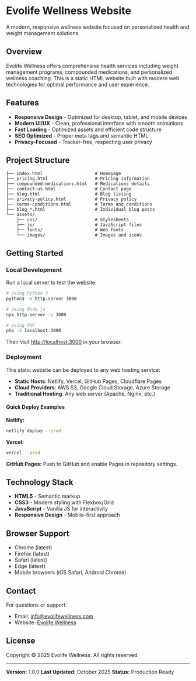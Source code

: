 # Evolife Wellness Website

A modern, responsive wellness website focused on personalized health and weight management solutions.

## Overview

Evolife Wellness offers comprehensive health services including weight management programs, compounded medications, and personalized wellness coaching. This is a static HTML website built with modern web technologies for optimal performance and user experience.

## Features

- **Responsive Design** - Optimized for desktop, tablet, and mobile devices
- **Modern UI/UX** - Clean, professional interface with smooth animations
- **Fast Loading** - Optimized assets and efficient code structure
- **SEO Optimized** - Proper meta tags and semantic HTML
- **Privacy-Focused** - Tracker-free, respecting user privacy

## Project Structure

```
├── index.html                    # Homepage
├── pricing.html                  # Pricing information
├── compounded-medications.html   # Medications details
├── contact-us.html               # Contact page
├── blog.html                     # Blog listing
├── privacy-policy.html           # Privacy policy
├── terms-conditions.html         # Terms and conditions
├── blog_*.html                   # Individual blog posts
└── assets/
    ├── css/                      # Stylesheets
    ├── js/                       # JavaScript files
    ├── fonts/                    # Web fonts
    └── images/                   # Images and icons
```

## Getting Started

### Local Development

Run a local server to test the website:

```bash
# Using Python 3
python3 -m http.server 3000

# Using Node.js
npx http-server -p 3000

# Using PHP
php -S localhost:3000
```

Then visit [http://localhost:3000](http://localhost:3000) in your browser.

### Deployment

This static website can be deployed to any web hosting service:

- **Static Hosts**: Netlify, Vercel, GitHub Pages, Cloudflare Pages
- **Cloud Providers**: AWS S3, Google Cloud Storage, Azure Storage
- **Traditional Hosting**: Any web server (Apache, Nginx, etc.)

#### Quick Deploy Examples

**Netlify:**
```bash
netlify deploy --prod
```

**Vercel:**
```bash
vercel --prod
```

**GitHub Pages:**
Push to GitHub and enable Pages in repository settings.

## Technology Stack

- **HTML5** - Semantic markup
- **CSS3** - Modern styling with Flexbox/Grid
- **JavaScript** - Vanilla JS for interactivity
- **Responsive Design** - Mobile-first approach

## Browser Support

- Chrome (latest)
- Firefox (latest)
- Safari (latest)
- Edge (latest)
- Mobile browsers (iOS Safari, Android Chrome)

## Contact

For questions or support:
- Email: info@evolifewellness.com
- Website: [Evolife Wellness](https://evolifewellness.com)

## License

Copyright © 2025 Evolife Wellness. All rights reserved.

---

**Version:** 1.0.0
**Last Updated:** October 2025
**Status:** Production Ready
